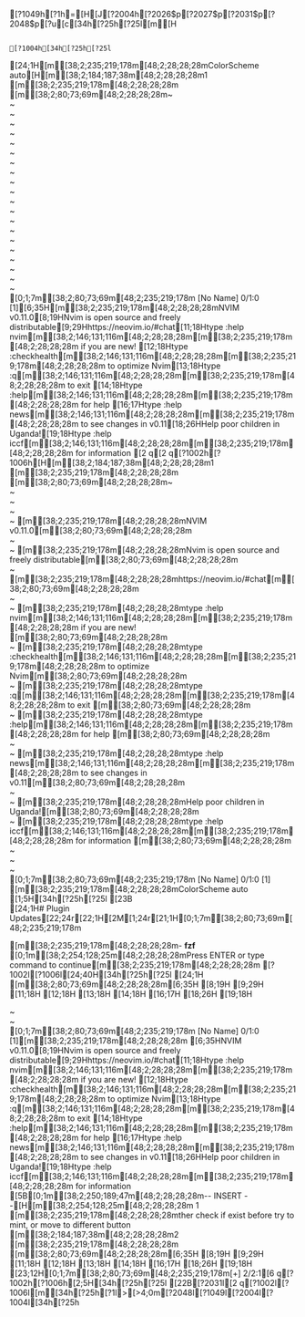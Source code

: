 [?1049h[?1h=[H[J[?2004h[?2026$p[?2027$p[?2031$p[?2048$p[?u[c[34h[?25h[?25l[m[H                                                                                
                                                                                
                                                                                
                                                                                
                                                                                
                                                                                
                                                                                
                                                                                
                                                                                
                                                                                
                                                                                
                                                                                
                                                                                
                                                                                
                                                                                
                                                                                
                                                                                
                                                                                
                                                                                
                                                                                
                                                                                
                                                                                
                                                                                
                                                                                [?1004h[34h[?25h[?25l[24;1H[m[38;2;235;219;178m[48;2;28;28;28mColorScheme auto[H[m[38;2;184;187;38m[48;2;28;28;28m1   [m[38;2;235;219;178m[48;2;28;28;28m                                                                            
[m[38;2;80;73;69m[48;2;28;28;28m~                                                                               
~                                                                               
~                                                                               
~                                                                               
~                                                                               
~                                                                               
~                                                                               
~                                                                               
~                                                                               
~                                                                               
~                                                                               
~                                                                               
~                                                                               
~                                                                               
~                                                                               
~                                                                               
~                                                                               
~                                                                               
~                                                                               
~                                                                               
~                                                                               
[0;1;7m[38;2;80;73;69m[48;2;235;219;178m [No Name]                                                             0/1:0 [1][6;35H[m[38;2;235;219;178m[48;2;28;28;28mNVIM v0.11.0[8;19HNvim is open source and freely distributable[9;29Hhttps://neovim.io/#chat[11;18Htype  :help nvim[m[38;2;146;131;116m[48;2;28;28;28m<Enter>[m[38;2;235;219;178m[48;2;28;28;28m       if you are new! [12;18Htype  :checkhealth[m[38;2;146;131;116m[48;2;28;28;28m<Enter>[m[38;2;235;219;178m[48;2;28;28;28m     to optimize Nvim[13;18Htype  :q[m[38;2;146;131;116m[48;2;28;28;28m<Enter>[m[38;2;235;219;178m[48;2;28;28;28m               to exit         [14;18Htype  :help[m[38;2;146;131;116m[48;2;28;28;28m<Enter>[m[38;2;235;219;178m[48;2;28;28;28m            for help        [16;17Htype  :help news[m[38;2;146;131;116m[48;2;28;28;28m<Enter>[m[38;2;235;219;178m[48;2;28;28;28m to see changes in v0.11[18;26HHelp poor children in Uganda![19;18Htype  :help iccf[m[38;2;146;131;116m[48;2;28;28;28m<Enter>[m[38;2;235;219;178m[48;2;28;28;28m       for information [2 q[2 q[?1002h[?1006h[H[m[38;2;184;187;38m[48;2;28;28;28m1   [m[38;2;235;219;178m[48;2;28;28;28m                                                                            
[m[38;2;80;73;69m[48;2;28;28;28m~                                                                               
~                                                                               
~                                                                               
~                                                                               
~                                 [m[38;2;235;219;178m[48;2;28;28;28mNVIM v0.11.0[m[38;2;80;73;69m[48;2;28;28;28m                                  
~                                                                               
~                 [m[38;2;235;219;178m[48;2;28;28;28mNvim is open source and freely distributable[m[38;2;80;73;69m[48;2;28;28;28m                  
~                           [m[38;2;235;219;178m[48;2;28;28;28mhttps://neovim.io/#chat[m[38;2;80;73;69m[48;2;28;28;28m                             
~                                                                               
~                [m[38;2;235;219;178m[48;2;28;28;28mtype  :help nvim[m[38;2;146;131;116m[48;2;28;28;28m<Enter>[m[38;2;235;219;178m[48;2;28;28;28m       if you are new! [m[38;2;80;73;69m[48;2;28;28;28m                 
~                [m[38;2;235;219;178m[48;2;28;28;28mtype  :checkhealth[m[38;2;146;131;116m[48;2;28;28;28m<Enter>[m[38;2;235;219;178m[48;2;28;28;28m     to optimize Nvim[m[38;2;80;73;69m[48;2;28;28;28m                 
~                [m[38;2;235;219;178m[48;2;28;28;28mtype  :q[m[38;2;146;131;116m[48;2;28;28;28m<Enter>[m[38;2;235;219;178m[48;2;28;28;28m               to exit         [m[38;2;80;73;69m[48;2;28;28;28m                 
~                [m[38;2;235;219;178m[48;2;28;28;28mtype  :help[m[38;2;146;131;116m[48;2;28;28;28m<Enter>[m[38;2;235;219;178m[48;2;28;28;28m            for help        [m[38;2;80;73;69m[48;2;28;28;28m                 
~                                                                               
~               [m[38;2;235;219;178m[48;2;28;28;28mtype  :help news[m[38;2;146;131;116m[48;2;28;28;28m<Enter>[m[38;2;235;219;178m[48;2;28;28;28m to see changes in v0.11[m[38;2;80;73;69m[48;2;28;28;28m                 
~                                                                               
~                        [m[38;2;235;219;178m[48;2;28;28;28mHelp poor children in Uganda![m[38;2;80;73;69m[48;2;28;28;28m                          
~                [m[38;2;235;219;178m[48;2;28;28;28mtype  :help iccf[m[38;2;146;131;116m[48;2;28;28;28m<Enter>[m[38;2;235;219;178m[48;2;28;28;28m       for information [m[38;2;80;73;69m[48;2;28;28;28m                 
~                                                                               
~                                                                               
~                                                                               
[0;1;7m[38;2;80;73;69m[48;2;235;219;178m [No Name]                                                             0/1:0 [1]
[m[38;2;235;219;178m[48;2;28;28;28mColorScheme auto                                                                [1;5H[34h[?25h[?25l[23B                                                                                [24;1H# Plugin Updates[22;24r[22;1H[2M[1;24r[21;1H[0;1;7m[38;2;80;73;69m[48;2;235;219;178m                                                                                

[m[38;2;235;219;178m[48;2;28;28;28m- **fzf**                                                                       
[0;1m[38;2;254;128;25m[48;2;28;28;28mPress ENTER or type command to continue[m[38;2;235;219;178m[48;2;28;28;28m                                         [?1002l[?1006l[24;40H[34h[?25h[?25l[24;1H                                                                                [m[38;2;80;73;69m[48;2;28;28;28m[6;35H            [8;19H                                            [9;29H                       [11;18H                                              [12;18H                                              [13;18H                                              [14;18H                                              [16;17H                                               [18;26H                             [19;18H                                              

~                                                                               
~                                                                               
[0;1;7m[38;2;80;73;69m[48;2;235;219;178m [No Name]                                                             0/1:0 [1][m[38;2;235;219;178m[48;2;28;28;28m
                                                                                [6;35HNVIM v0.11.0[8;19HNvim is open source and freely distributable[9;29Hhttps://neovim.io/#chat[11;18Htype  :help nvim[m[38;2;146;131;116m[48;2;28;28;28m<Enter>[m[38;2;235;219;178m[48;2;28;28;28m       if you are new! [12;18Htype  :checkhealth[m[38;2;146;131;116m[48;2;28;28;28m<Enter>[m[38;2;235;219;178m[48;2;28;28;28m     to optimize Nvim[13;18Htype  :q[m[38;2;146;131;116m[48;2;28;28;28m<Enter>[m[38;2;235;219;178m[48;2;28;28;28m               to exit         [14;18Htype  :help[m[38;2;146;131;116m[48;2;28;28;28m<Enter>[m[38;2;235;219;178m[48;2;28;28;28m            for help        [16;17Htype  :help news[m[38;2;146;131;116m[48;2;28;28;28m<Enter>[m[38;2;235;219;178m[48;2;28;28;28m to see changes in v0.11[18;26HHelp poor children in Uganda![19;18Htype  :help iccf[m[38;2;146;131;116m[48;2;28;28;28m<Enter>[m[38;2;235;219;178m[48;2;28;28;28m       for information [5B[0;1m[38;2;250;189;47m[48;2;28;28;28m-- INSERT --[H[m[38;2;254;128;25m[48;2;28;28;28m  1 [m[38;2;235;219;178m[48;2;28;28;28mther check if exist before try to mint, or move to different button
[m[38;2;184;187;38m[48;2;28;28;28m2   [m[38;2;235;219;178m[48;2;28;28;28m                                                                            [m[38;2;80;73;69m[48;2;28;28;28m[6;35H            [8;19H                                            [9;29H                       [11;18H                                              [12;18H                                              [13;18H                                              [14;18H                                              [16;17H                                               [18;26H                             [19;18H                                              [23;12H[0;1;7m[38;2;80;73;69m[48;2;235;219;178m[+]                                                         2/2:1[6 q[?1002h[?1006h[2;5H[34h[?25h[?25l[22B[?2031l[2 q[?1002l[?1006l[m[34h[?25h[?1l>[>4;0m[?2048l[?1049l[?2004l[?1004l[34h[?25h